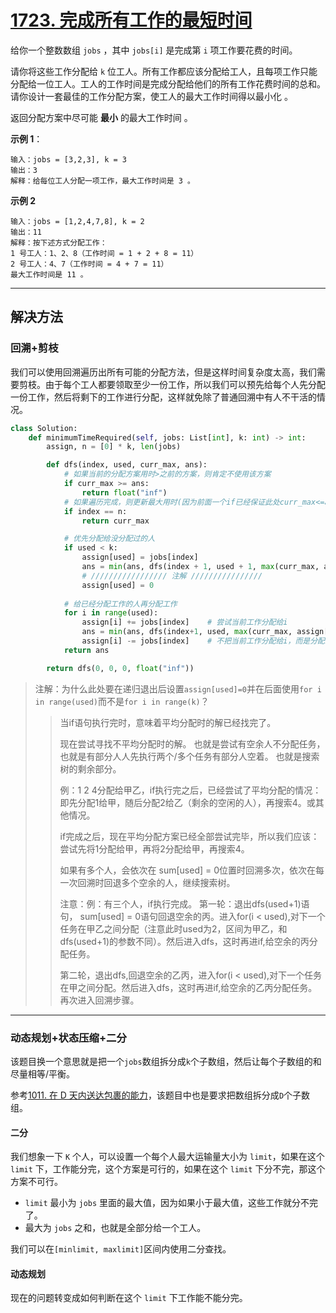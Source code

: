 # [1723. 完成所有工作的最短时间](https://leetcode-cn.com/problems/find-minimum-time-to-finish-all-jobs/)

给你一个整数数组 `jobs` ，其中 `jobs[i]` 是完成第 `i` 项工作要花费的时间。

请你将这些工作分配给 `k` 位工人。所有工作都应该分配给工人，且每项工作只能分配给一位工人。工人的工作时间是完成分配给他们的所有工作花费时间的总和。请你设计一套最佳的工作分配方案，使工人的最大工作时间得以最小化 。

返回分配方案中尽可能 **最小** 的最大工作时间 。


**示例 1**：
```
输入：jobs = [3,2,3], k = 3
输出：3
解释：给每位工人分配一项工作，最大工作时间是 3 。
```

**示例 2**

```
输入：jobs = [1,2,4,7,8], k = 2
输出：11
解释：按下述方式分配工作：
1 号工人：1、2、8（工作时间 = 1 + 2 + 8 = 11）
2 号工人：4、7（工作时间 = 4 + 7 = 11）
最大工作时间是 11 。
```

---

## 解决方法

### 回溯+剪枝

我们可以使用回溯遍历出所有可能的分配方法，但是这样时间复杂度太高，我们需要剪枝。由于每个工人都要领取至少一份工作，所以我们可以预先给每个人先分配一份工作，然后将剩下的工作进行分配，这样就免除了普通回溯中有人不干活的情况。

```py
class Solution:
    def minimumTimeRequired(self, jobs: List[int], k: int) -> int:
        assign, n = [0] * k, len(jobs)

        def dfs(index, used, curr_max, ans):
            # 如果当前的分配方案用时>之前的方案，则肯定不使用该方案
            if curr_max >= ans:
                return float("inf")
            # 如果遍历完成，则更新最大用时(因为前面一个if已经保证此处curr_max<=ans)
            if index == n:
                return curr_max

            # 优先分配给没分配过的人
            if used < k:
                assign[used] = jobs[index]
                ans = min(ans, dfs(index + 1, used + 1, max(curr_max, assign[used]), ans))
                # ///////////////// 注解 ////////////////
                assign[used] = 0    
            
            # 给已经分配工作的人再分配工作
            for i in range(used):
                assign[i] += jobs[index]    # 尝试当前工作分配给i
                ans = min(ans, dfs(index+1, used, max(curr_max, assign[i]), ans))
                assign[i] -= jobs[index]    # 不把当前工作分配给i，而是分配给下一个人
            return ans

        return dfs(0, 0, 0, float("inf"))
```

> 注解：为什么此处要在递归退出后设置`assign[used]=0`并在后面使用`for i in range(used)`而不是`for i in range(k)`？
> > 当if语句执行完时，意味着平均分配时的解已经找完了。
> >
> > 现在尝试寻找不平均分配时的解。 也就是尝试有空余人不分配任务，也就是有部分人人先执行两个/多个任务有部分人空着。 也就是搜索树的剩余部分。
> > 
> > 例：1 2 4分配给甲乙，if执行完之后，已经尝试了平均分配的情况： 即先分配1给甲，随后分配2给乙（剩余的空闲的人），再搜索4。或其他情况。
> > 
> > if完成之后，现在平均分配方案已经全部尝试完毕，所以我们应该：尝试先将1分配给甲，再将2分配给甲，再搜索4。
> > 
> > 如果有多个人，会依次在 sum[used] = 0位置时回溯多次，依次在每一次回溯时回退多个空余的人，继续搜索树。
> > 
> > 注意：例：有三个人，if执行完成。 第一轮：退出dfs(used+1)语句， sum[used] = 0语句回退空余的丙。进入for(i < used),对下一个任务在甲乙之间分配（注意此时used为2，区间为甲乙，和dfs(used+1)的参数不同）。然后进入dfs，这时再进if,给空余的丙分配任务。
> > 
> > 第二轮，退出dfs,回退空余的乙丙，进入for(i < used),对下一个任务在甲之间分配。然后进入dfs，这时再进if,给空余的乙丙分配任务。再次进入回溯步骤。

---

### 动态规划+状态压缩+二分

该题目换一个意思就是把一个`jobs`数组拆分成`k`个子数组，然后让每个子数组的和尽量相等/平衡。

参考[1011. 在 D 天内送达包裹的能力](https://leetcode-cn.com/problems/capacity-to-ship-packages-within-d-days/)，该题目中也是要求把数组拆分成`D`个子数组。

#### 二分

我们想象一下 `K` 个人，可以设置一个每个人最大运输量大小为 `limit`，如果在这个 `limit` 下，工作能分完，这个方案是可行的，如果在这个 `limit` 下分不完，那这个方案不可行。

* `limit` 最小为 `jobs` 里面的最大值，因为如果小于最大值，这些工作就分不完了。
* 最大为 `jobs` 之和，也就是全部分给一个工人。

我们可以在`[minlimit, maxlimit]`区间内使用二分查找。

#### 动态规划

现在的问题转变成如何判断在这个 `limit` 下工作能不能分完。

